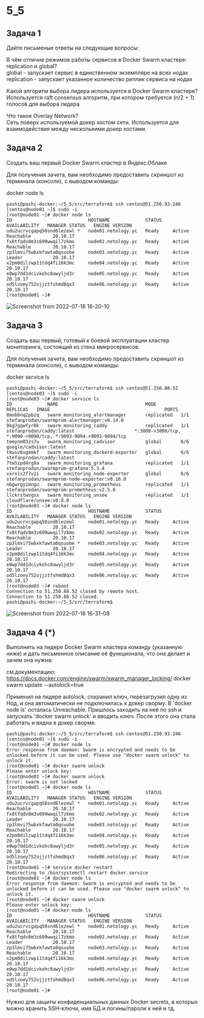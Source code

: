 # 5_5
## Задача 1
Дайте письменые ответы на следующие вопросы:

В чём отличие режимов работы сервисов в Docker Swarm кластере: replication и global?  
global - запускает сервис в единственном экземпляре на всех нодах  
replication - запускает указанное количество реплик сервиса на нодах

Какой алгоритм выбора лидера используется в Docker Swarm кластере?   
Используется raft consensus алгоритм, при котором требуется (n/2 + 1) голосов для выбора лидера 


Что такое Overlay Network?  
Сеть поверх используемой докер хостом сети. Используется для взаимодействия между несколькими докер хостами. 


## Задача 2
Создать ваш первый Docker Swarm кластер в Яндекс.Облаке

Для получения зачета, вам необходимо предоставить скриншот из терминала (консоли), с выводом команды:

docker node ls

```
pashi@pashi-docker:~/5_5/src/terraform$ ssh centos@51.250.93.246
[centos@node01 ~]$ sudo -i
[root@node01 ~]# docker node ls
ID                            HOSTNAME             STATUS    AVAILABILITY   MANAGER STATUS   ENGINE VERSION
udu2ucrvcgapq50snd6lezewl *   node01.netology.yc   Ready     Active         Reachable        20.10.17
fx8tfqdv8m3s699wwqil7zkmo     node02.netology.yc   Ready     Active         Reachable        20.10.17
zp3lmvi75wbxkfawta0qsuobe     node03.netology.yc   Ready     Active         Leader           20.10.17
x2pm0dilzwp11tdq4fi16k3mc     node04.netology.yc   Ready     Active                          20.10.17
e0wp7dd1dcivkohc8awyljd3r     node05.netology.yc   Ready     Active                          20.10.17
od5lzoey752ojjztfshmd8qx3     node06.netology.yc   Ready     Active                          20.10.17
[root@node01 ~]# 

```
![Screenshot from 2022-07-18 16-20-10](https://user-images.githubusercontent.com/97126500/179524662-ead20fb2-daad-4cd7-a4d8-cdf7deead736.png)


## Задача 3
Создать ваш первый, готовый к боевой эксплуатации кластер мониторинга, состоящий из стека микросервисов.

Для получения зачета, вам необходимо предоставить скриншот из терминала (консоли), с выводом команды:

docker service ls
```
pashi@pashi-docker:~/5_5/src/terraform$ ssh centos@51.250.88.52
[centos@node03 ~]$ sudo -i
[root@node03 ~]# docker service ls
ID             NAME                                MODE         REPLICAS   IMAGE                                          PORTS
8mobbnq2pbzq   swarm_monitoring_alertmanager       replicated   1/1        stefanprodan/swarmprom-alertmanager:v0.14.0    
9kg7gqwfyr0k   swarm_monitoring_caddy              replicated   1/1        stefanprodan/caddy:latest                      *:3000->3000/tcp, *:9090->9090/tcp, *:9093-9094->9093-9094/tcp
temynm03zs7u   swarm_monitoring_cadvisor           global       6/6        google/cadvisor:latest                         
tkwsv6ugemkf   swarm_monitoring_dockerd-exporter   global       6/6        stefanprodan/caddy:latest                      
7tw5zpd4rg8a   swarm_monitoring_grafana            replicated   1/1        stefanprodan/swarmprom-grafana:5.3.4           
vxrxis2f7v2i   swarm_monitoring_node-exporter      global       6/6        stefanprodan/swarmprom-node-exporter:v0.16.0   
n6gwrgyimngu   swarm_monitoring_prometheus         replicated   1/1        stefanprodan/swarmprom-prometheus:v2.5.0       
llckrstwvgsx   swarm_monitoring_unsee              replicated   1/1        cloudflare/unsee:v0.8.0                        
[root@node03 ~]# docker node ls
ID                            HOSTNAME             STATUS    AVAILABILITY   MANAGER STATUS   ENGINE VERSION
udu2ucrvcgapq50snd6lezewl     node01.netology.yc   Ready     Active         Reachable        20.10.17
fx8tfqdv8m3s699wwqil7zkmo     node02.netology.yc   Ready     Active         Reachable        20.10.17
zp3lmvi75wbxkfawta0qsuobe *   node03.netology.yc   Ready     Active         Leader           20.10.17
x2pm0dilzwp11tdq4fi16k3mc     node04.netology.yc   Ready     Active                          20.10.17
e0wp7dd1dcivkohc8awyljd3r     node05.netology.yc   Ready     Active                          20.10.17
od5lzoey752ojjztfshmd8qx3     node06.netology.yc   Ready     Active                          20.10.17
[root@node03 ~]# reboot
Connection to 51.250.88.52 closed by remote host.
Connection to 51.250.88.52 closed.
pashi@pashi-docker:~/5_5/src/terraform$ 
```

![Screenshot from 2022-07-18 16-31-08](https://user-images.githubusercontent.com/97126500/179524828-b08006ac-af8a-4be4-8d2b-fe10f87fcc63.png)

## Задача 4 (*)
Выполнить на лидере Docker Swarm кластера команду (указанную ниже) и дать письменное описание её функционала, что она делает и зачем она нужна:

см.документацию: https://docs.docker.com/engine/swarm/swarm_manager_locking/
docker swarm update --autolock=true

Применил на лидере autolock, сохранил ключ, перезагрузил одну из Нод, и она автоматически не подключилась к докер сворму. В 'docker node ls' осталась  Unreachable. Пришлось заходить на неё по ssh и запускать 'docker swarm unlock'  и вводить ключ. После этого она стала работать и видна в докер сворме.
```
pashi@pashi-docker:~/5_5/src/terraform$ ssh centos@51.250.93.246
[centos@node01 ~]$ sudo -i
[root@node01 ~]# docker node ls
Error response from daemon: Swarm is encrypted and needs to be unlocked before it can be used. Please use "docker swarm unlock" to unlock it.
[root@node01 ~]# docker swarm unlock 
Please enter unlock key: 
[root@node01 ~]# docker swarm unlock 
Error: swarm is not locked
[root@node01 ~]# docker node ls
ID                            HOSTNAME             STATUS    AVAILABILITY   MANAGER STATUS   ENGINE VERSION
udu2ucrvcgapq50snd6lezewl *   node01.netology.yc   Ready     Active         Reachable        20.10.17
fx8tfqdv8m3s699wwqil7zkmo     node02.netology.yc   Ready     Active         Leader           20.10.17
zp3lmvi75wbxkfawta0qsuobe     node03.netology.yc   Ready     Active         Reachable        20.10.17
x2pm0dilzwp11tdq4fi16k3mc     node04.netology.yc   Ready     Active                          20.10.17
e0wp7dd1dcivkohc8awyljd3r     node05.netology.yc   Ready     Active                          20.10.17
od5lzoey752ojjztfshmd8qx3     node06.netology.yc   Ready     Active                          20.10.17
[root@node01 ~]# service docker restart
Redirecting to /bin/systemctl restart docker.service
[root@node01 ~]# docker node ls
Error response from daemon: Swarm is encrypted and needs to be unlocked before it can be used. Please use "docker swarm unlock" to unlock it.
[root@node01 ~]# docker swarm unlock 
Please enter unlock key: 
[root@node01 ~]# docker node ls
ID                            HOSTNAME             STATUS    AVAILABILITY   MANAGER STATUS   ENGINE VERSION
udu2ucrvcgapq50snd6lezewl *   node01.netology.yc   Ready     Active         Reachable        20.10.17
fx8tfqdv8m3s699wwqil7zkmo     node02.netology.yc   Ready     Active         Leader           20.10.17
zp3lmvi75wbxkfawta0qsuobe     node03.netology.yc   Ready     Active         Reachable        20.10.17
x2pm0dilzwp11tdq4fi16k3mc     node04.netology.yc   Ready     Active                          20.10.17
e0wp7dd1dcivkohc8awyljd3r     node05.netology.yc   Ready     Active                          20.10.17
od5lzoey752ojjztfshmd8qx3     node06.netology.yc   Ready     Active                          20.10.17
[root@node01 ~]# 
```
Нужно для защиты конфиденциальных данных Docker secrets, в которых можно хранить SSH-ключи, имя БД и логины/пароли к ней и тд.
